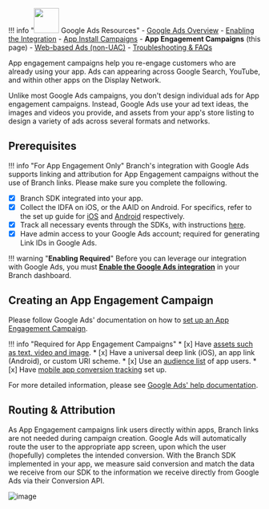 !!! info "<img src="../../../_assets/img/pages/deep-linked-ads/google/google-ads-logo.png" width="50"/> Google Ads Resources"
		- [Google Ads Overview](/deep-linked-ads/google-ads-overview/)
		- [Enabling the Integration](/deep-linked-ads/google-ads-enable/)
		- [App Install Campaigns](/deep-linked-ads/google-ads-uac/)
		- **App Engagement Campaigns** (this page)
		- [Web-based Ads (non-UAC)](/deep-linked-ads/google-ads-non-uac/)
		- [Troubleshooting & FAQs](/deep-linked-ads/google-ads-troubleshooting/)

App engagement campaigns help you re-engage customers who are already using your app. Ads can appearing across Google Search, YouTube, and within other apps on the Display Network.

Unlike most Google Ads campaigns, you don't design individual ads for App engagement campaigns. Instead, Google Ads use your ad text ideas, the images and videos you provide, and assets from your app's store listing to design a variety of ads across several formats and networks.

## Prerequisites

!!! info "For App Engagement Only"
	Branch's integration with Google Ads supports linking and attribution for App Engagement campaigns without the use of Branch links. Please make sure you complete the following.

* [x] Branch SDK integrated into your app.
* [x] Collect the IDFA on iOS, or the AAID on Android. For specifics, refer to the set up guide for [iOS](/apps/ios/#install-branch) and [Android](/apps/android/#install-branch) respectively.
* [x] Track all necessary events through the SDKs, with instructions [here](#forwarding-events-to-google-ads).
* [x] Have admin access to your Google Ads account; required for generating Link IDs in Google Ads.

!!! warning "**Enabling Required**"
		Before you can leverage our integration with Google Ads, you must **[Enable the Google Ads integration](/deep-linked-ads/google-ads-enable/)** in your Branch dashboard.

## Creating an App Engagement Campaign

Please follow Google Ads' documentation on how to [set up an App Engagement Campaign](https://support.google.com/google-ads/answer/9234102).

!!! info "Required for App Engagement Campaigns"
	* [x] Have [assets such as text, video and image](https://support.google.com/google-ads/answer/9234183).
	* [x] Have a universal deep link (iOS), an app link (Android), or custom URI scheme.
	* [x] Use an [audience list](https://support.google.com/google-ads/answer/9234182) of app users.
	* [x] Have [mobile app conversion tracking](https://support.google.com/google-ads/answer/6100665) set up.

For more detailed information, please see [Google Ads' help documentation](https://support.google.com/google-ads/answer/9234180).

## Routing & Attribution

As App Engagement campaigns link users directly within apps, Branch links are not needed during campaign creation. Google Ads will automatically route the user to the appropriate app screen, upon which the user (hopefully) completes the intended conversion.  With the Branch SDK implemented in your app, we measure said conversion and match the data we receive from our SDK to the information we receive directly from Google Ads via their Conversion API.

![image](/_assets/img/pages/deep-linked-ads/google/google-ads-app-engagement.png)
